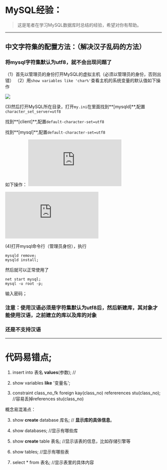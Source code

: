 # MySQL经验：

> 这是笔者在学习MySQL数据库时总结的经验，希望对你有帮助。
--------------------------------------------------------------------------------------
## 中文字符集的配置方法：（解决汉子乱码的方法）

 ### 将mysql字符集默认为utf8，就不会出现问题了
  
  （1）首先以管理员的身份打开MySQL的虚拟主机（必须以管理员的身份，否则出错）
  （2）用`show variables like 'char%'`查看主机的系统变量的默认值如下操作

![](http://img3.imgtn.bdimg.com/it/u=2412101824,1844181161&fm=27&gp=0.jpg)
    

   (3)然后打开MySQL所在目录，打开`my.ini`在里面找到**[mysqld]**,配置`character_set_server=utf8`


找到**[client]**,配置`default-character-set=utf8`


找到**[mysql]**,配置`default-character-set=utf8`

如下操作：
![](http://jingyan.baidu.com/album/d5a880ebb7a40513f147cc87.html?picindex=3)

![](http://jingyan.baidu.com/album/d5a880ebb7a40513f147cc87.html?picindex=4)

   (4)打开mysql命令行（管理员身份），执行

```
mysqld remove;
mysqld install;

```
然后就可以正常使用了

```
net start mysql;
mysql -u root -p;

```
输入密码；

### 注意：使用汉语必须是字符集默认为utf8后，然后新建库，其对象才能使用汉语，之前建立的库以及库的对象
### 还是不支持汉语
-----------------------------------------------------------------------------------------------

代码易错点;
=========

1. insert into 表名 **values**(参数);   //

2. show variables **like** '变量名';

3. constraint class_no_fk foreign kay(class_no) refererences stu(class_no);  //容易丢掉references stu(class_no)


概念易混淆点：

3. show **create** database 库名;  // **显示库的具体信息**。

4. show databases;      //显示有哪些库

5. show **create** table 表名;    //显示该表的信息，比如存储引擎等

6. show tables;   //显示有哪些表

7. select * from 表名;    //显示表里的具体内容
